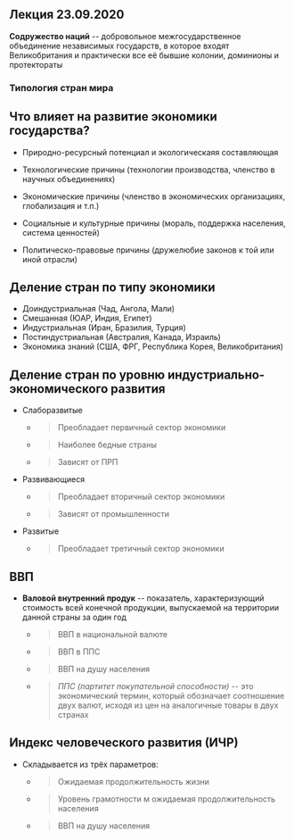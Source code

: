 ## Лекция 23.09.2020

**Содружество наций** -- добровольное межгосударственное объединение независимых государств, в которое входят Великобритания и практически все её бывшие колонии, доминионы и протектораты

### Типология стран мира

## Что влияет на развитие экономики государства?

* Природно-ресурсный потенциал и экологическаяя составляющая 

* Технологические причины (технологии производства, членство в научных объединениях)

* Экономические причины (членство в экономических организациях, глобализация и т.п.)

* Социальные и культурные причины (мораль, поддержка населения, система ценностей)

* Политическо-правовые причины (дружелюбие законов к той или иной отрасли)

## Деление стран по типу экономики

* Доиндустриальная (Чад, Ангола, Мали)
* Смешанная (ЮАР, Индия, Египет)
* Индустриальная (Иран, Бразилия, Турция)
* Постиндустриальная (Австралия, Канада, Израиль)
* Экономика знаний (США, ФРГ, Республика Корея, Великобритания)

## Деление стран по уровню индустриально-экономического развития

* Слаборазвитые
    * > Преобладает первичный сектор экономики
    * > Наиболее бедные страны
    * > Зависят от ПРП
* Развивающиеся 
    * > Преобладает вторичный сектор экономики
    * > Зависят от промышленности
* Развитые
    * > Преобладает третичный сектор экономики

## ВВП

* **Валовой внутренний продук** -- показатель, характеризующий стоимость всей конечной продукции, выпускаемой на территории данной страны за один год
    * > ВВП в национальной валюте
    * > ВВП в ППС 
    * > ВВП на душу населения
    * > *ППС (партитет покупательной способности)* -- это экономический термин, который обозначает соотношение двух валют, исходя из цен на аналогичные товары в двух странах

## Индекс человеческого развития (ИЧР)
* Складывается из трёх параметров:
    * > Ожидаемая продолжительность жизни
    * > Уровень грамотности м ожидаемая продолжительность населения
    * > ВВП на душу населения
